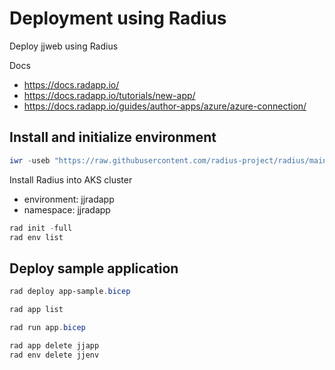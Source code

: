 # Deployment using Radius

Deploy jjweb using Radius

Docs
- https://docs.radapp.io/
- https://docs.radapp.io/tutorials/new-app/
- https://docs.radapp.io/guides/author-apps/azure/azure-connection/

## Install and initialize environment

```powershell
iwr -useb "https://raw.githubusercontent.com/radius-project/radius/main/deploy/install.ps1" | iex
```

Install Radius into AKS cluster
- environment: jjradapp
- namespace: jjradapp

```powershell
rad init -full
rad env list
```

## Deploy sample application

```powershell
rad deploy app-sample.bicep

rad app list

rad run app.bicep

rad app delete jjapp 
rad env delete jjenv 
```